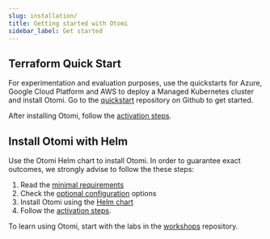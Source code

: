 ```yaml
---
slug: installation/
title: Getting started with Otomi
sidebar_label: Get started
---
```


## Terraform Quick Start

For experimentation and evaluation purposes, use the quickstarts for Azure, Google Cloud Platform and AWS to deploy a Managed Kubernetes cluster and install Otomi. Go to the [quickstart](https://github.com/redkubes/quickstart) repository on Github to get started.

After installing Otomi, follow the [activation steps](activation).

## Install Otomi with Helm

Use the Otomi Helm chart to install Otomi. In order to guarantee exact outcomes, we strongly advise to follow the these steps:

1. Read the [minimal requirements](prerequisites)
2. Check the [optional configuration](optional) options
3. Install Otomi using the [Helm chart](chart)
4. Follow the [activation steps](activation).

To learn using Otomi, start with the labs in the [workshops](https://github.com/redkubes/workshops) repository.
